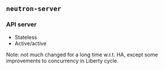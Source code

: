## `neutron-server`
### API server

- Stateless
- Active/active

Note: not much changed for a long time w.r.t. HA, except
some improvements to concurrency in Liberty cycle.


<!-- .slide: data-background-image="images/adam/00.svg" data-background-size="contain" -->


<!-- .slide: data-background-image="images/adam/01.svg" data-background-size="contain" -->


<!-- .slide: data-background-image="images/adam/02.svg" data-background-size="contain" -->


<!-- .slide: data-background-image="images/adam/03.svg" data-background-size="contain" -->
